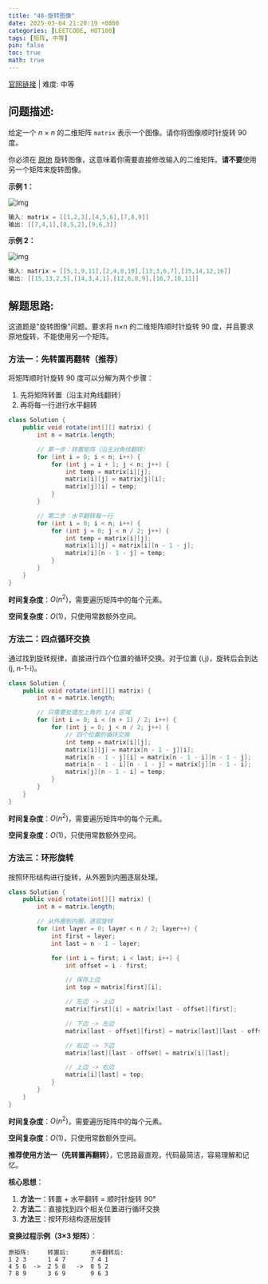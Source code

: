 ```yaml
---
title: "48-旋转图像"
date: 2025-03-04 21:20:19 +0800
categories: [LEETCODE, HOT100]
tags: [矩阵, 中等]
pin: false
toc: true
math: true
---
```


[官网链接](https://leetcode.cn/problems/rotate-image/) \| 难度: 中等

## 问题描述:

给定一个 _n_ × _n_ 的二维矩阵 `matrix` 表示一个图像。请你将图像顺时针旋转 90 度。

你必须在 [原地](https://baike.baidu.com/item/原地算法) 旋转图像，这意味着你需要直接修改输入的二维矩阵。**请不要**使用另一个矩阵来旋转图像。

**示例 1：**

![img](../assets/img/posts/leetcode/p48_0.jpg)

```java
输入: matrix = [[1,2,3],[4,5,6],[7,8,9]]
输出: [[7,4,1],[8,5,2],[9,6,3]]
```

**示例 2：**

![img](../assets/img/posts/leetcode/p48_1.jpg)

```java
输入: matrix = [[5,1,9,11],[2,4,8,10],[13,3,6,7],[15,14,12,16]]
输出: [[15,13,2,5],[14,3,4,1],[12,6,8,9],[16,7,10,11]]
```

## 解题思路:

这道题是"旋转图像"问题。要求将 n×n 的二维矩阵顺时针旋转 90 度，并且要求原地旋转，不能使用另一个矩阵。

### 方法一：先转置再翻转（推荐）

将矩阵顺时针旋转 90 度可以分解为两个步骤：

1. 先将矩阵转置（沿主对角线翻转）
2. 再将每一行进行水平翻转

```java
class Solution {
    public void rotate(int[][] matrix) {
        int n = matrix.length;

        // 第一步：转置矩阵（沿主对角线翻转）
        for (int i = 0; i < n; i++) {
            for (int j = i + 1; j < n; j++) {
                int temp = matrix[i][j];
                matrix[i][j] = matrix[j][i];
                matrix[j][i] = temp;
            }
        }

        // 第二步：水平翻转每一行
        for (int i = 0; i < n; i++) {
            for (int j = 0; j < n / 2; j++) {
                int temp = matrix[i][j];
                matrix[i][j] = matrix[i][n - 1 - j];
                matrix[i][n - 1 - j] = temp;
            }
        }
    }
}
```

**时间复杂度**：$O(n^2)$，需要遍历矩阵中的每个元素。

**空间复杂度**：$O(1)$，只使用常数额外空间。

### 方法二：四点循环交换

通过找到旋转规律，直接进行四个位置的循环交换。对于位置 (i,j)，旋转后会到达 (j, n-1-i)。

```java
class Solution {
    public void rotate(int[][] matrix) {
        int n = matrix.length;

        // 只需要处理左上角的 1/4 区域
        for (int i = 0; i < (n + 1) / 2; i++) {
            for (int j = 0; j < n / 2; j++) {
                // 四个位置的循环交换
                int temp = matrix[i][j];
                matrix[i][j] = matrix[n - 1 - j][i];
                matrix[n - 1 - j][i] = matrix[n - 1 - i][n - 1 - j];
                matrix[n - 1 - i][n - 1 - j] = matrix[j][n - 1 - i];
                matrix[j][n - 1 - i] = temp;
            }
        }
    }
}
```

**时间复杂度**：$O(n^2)$，需要遍历矩阵中的每个元素。

**空间复杂度**：$O(1)$，只使用常数额外空间。

### 方法三：环形旋转

按照环形结构进行旋转，从外圈到内圈逐层处理。

```java
class Solution {
    public void rotate(int[][] matrix) {
        int n = matrix.length;

        // 从外圈到内圈，逐层旋转
        for (int layer = 0; layer < n / 2; layer++) {
            int first = layer;
            int last = n - 1 - layer;

            for (int i = first; i < last; i++) {
                int offset = i - first;

                // 保存上边
                int top = matrix[first][i];

                // 左边 -> 上边
                matrix[first][i] = matrix[last - offset][first];

                // 下边 -> 左边
                matrix[last - offset][first] = matrix[last][last - offset];

                // 右边 -> 下边
                matrix[last][last - offset] = matrix[i][last];

                // 上边 -> 右边
                matrix[i][last] = top;
            }
        }
    }
}
```

**时间复杂度**：$O(n^2)$，需要遍历矩阵中的每个元素。

**空间复杂度**：$O(1)$，只使用常数额外空间。

**推荐使用方法一（先转置再翻转）**，它思路最直观，代码最简洁，容易理解和记忆。

**核心思想**：

1. **方法一**：转置 + 水平翻转 = 顺时针旋转 90°
2. **方法二**：直接找到四个相关位置进行循环交换
3. **方法三**：按环形结构逐层旋转

**变换过程示例（3×3 矩阵）**：

```
原矩阵:     转置后:      水平翻转后:
1 2 3      1 4 7       7 4 1
4 5 6  ->  2 5 8   ->  8 5 2
7 8 9      3 6 9       9 6 3
```
